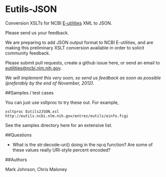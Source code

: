﻿Eutils-JSON
===========

Conversion XSLTs for NCBI [E-utilities](http://www.ncbi.nlm.nih.gov/books/NBK25501/) XML to JSON.

Please send us your feedback.

We are preparing to add JSON output format to NCBI E-utilities, and are making
this preliminary XSLT conversion available in order to solicit community feedback.

Please submit pull requests, create a github issue here, or send an email to
[eutilities@ncbi.nlm.nih.gov](mailto:eutilities@ncbi.nlm.nih.gov).

_We will implement this very soon, so send us feedback as soon as possible (preferably
by the end of November, 2012)._

##Samples / test cases

You can just use xsltproc to try these out.  For example,

    xsltproc Eutils2JSON.xsl http://eutils.ncbi.nlm.nih.gov/entrez/eutils/einfo.fcgi

See the samples directory here for an extensive list.

##Questions

* What is the str:decode-uri() doing in the np:q function?  Are some of these values
really URI-style percent encoded?

##Authors

Mark Johnson, Chris Maloney